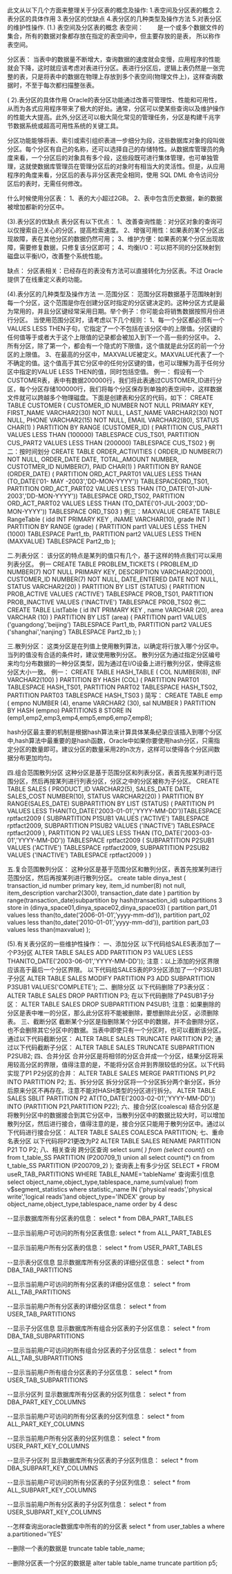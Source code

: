 此文从以下几个方面来整理关于分区表的概念及操作:
1.表空间及分区表的概念
2.表分区的具体作用
3.表分区的优缺点
4.表分区的几种类型及操作方法
5.对表分区的维护性操作.
(1.) 表空间及分区表的概念
表空间：
　　是一个或多个数据文件的集合，所有的数据对象都存放在指定的表空间中，但主要存放的是表， 所以称作表空间。

分区表：
当表中的数据量不断增大，查询数据的速度就会变慢，应用程序的性能就会下降，这时就应该考虑对表进行分区。表进行分区后，逻辑上表仍然是一张完整的表，只是将表中的数据在物理上存放到多个表空间(物理文件上)，这样查询数据时，不至于每次都扫描整张表。

( 2).表分区的具体作用
Oracle的表分区功能通过改善可管理性、性能和可用性，从而为各式应用程序带来了极大的好处。通常，分区可以使某些查询以及维护操作的性能大大提高。此外,分区还可以极大简化常见的管理任务，分区是构建千兆字节数据系统或超高可用性系统的关键工具。

分区功能能够将表、索引或索引组织表进一步细分为段，这些数据库对象的段叫做分区。每个分区有自己的名称，还可以选择自己的存储特性。从数据库管理员的角度来看，一个分区后的对象具有多个段，这些段既可进行集体管理，也可单独管理，这就使数据库管理员在管理分区后的对象时有相当大的灵活性。但是，从应用程序的角度来看，分区后的表与非分区表完全相同，使用 SQL DML 命令访问分区后的表时，无需任何修改。

什么时候使用分区表：
1、表的大小超过2GB。
2、表中包含历史数据，新的数据被增加都新的分区中。

(3).表分区的优缺点
表分区有以下优点：
1、改善查询性能：对分区对象的查询可以仅搜索自己关心的分区，提高检索速度。
2、增强可用性：如果表的某个分区出现故障，表在其他分区的数据仍然可用；
3、维护方便：如果表的某个分区出现故障，需要修复数据，只修复该分区即可；
4、均衡I/O：可以把不同的分区映射到磁盘以平衡I/O，改善整个系统性能。

缺点：
分区表相关：已经存在的表没有方法可以直接转化为分区表。不过 Oracle 提供了在线重定义表的功能。

(4).表分区的几种类型及操作方法
一.范围分区：
范围分区将数据基于范围映射到每一个分区，这个范围是你在创建分区时指定的分区键决定的。这种分区方式是最为常用的，并且分区键经常采用日期。举个例子：你可能会将销售数据按照月份进行分区。
当使用范围分区时，请考虑以下几个规则：
1、每一个分区都必须有一个VALUES LESS THEN子句，它指定了一个不包括在该分区中的上限值。分区键的任何值等于或者大于这个上限值的记录都会被加入到下一个高一些的分区中。
2、所有分区，除了第一个，都会有一个隐式的下限值，这个值就是此分区的前一个分区的上限值。
3、在最高的分区中，MAXVALUE被定义。MAXVALUE代表了一个不确定的值。这个值高于其它分区中的任何分区键的值，也可以理解为高于任何分区中指定的VALUE LESS THEN的值，同时包括空值。
例一：
假设有一个CUSTOMER表，表中有数据200000行，我们将此表通过CUSTOMER_ID进行分区，每个分区存储100000行，我们将每个分区保存到单独的表空间中，这样数据文件就可以跨越多个物理磁盘。下面是创建表和分区的代码，如下：
CREATE TABLE CUSTOMER
(
CUSTOMER_ID NUMBER NOT NULL PRIMARY KEY,
FIRST_NAME VARCHAR2(30) NOT NULL,
LAST_NAME VARCHAR2(30) NOT NULL,
PHONE VARCHAR2(15) NOT NULL,
EMAIL VARCHAR2(80),
STATUS CHAR(1)
)
PARTITION BY RANGE (CUSTOMER_ID)
(
PARTITION CUS_PART1 VALUES LESS THAN (100000) TABLESPACE CUS_TS01,
PARTITION CUS_PART2 VALUES LESS THAN (200000) TABLESPACE CUS_TS02
)
例二：按时间划分
CREATE TABLE ORDER_ACTIVITIES
(
ORDER_ID NUMBER(7) NOT NULL,
ORDER_DATE DATE,
TOTAL_AMOUNT NUMBER,
CUSTOTMER_ID NUMBER(7),
PAID CHAR(1)
)
PARTITION BY RANGE (ORDER_DATE)
(
PARTITION ORD_ACT_PART01 VALUES LESS THAN (TO_DATE('01- MAY -2003','DD-MON-YYYY')) TABLESPACEORD_TS01,
PARTITION ORD_ACT_PART02 VALUES LESS THAN (TO_DATE('01-JUN-2003','DD-MON-YYYY')) TABLESPACE ORD_TS02,
PARTITION ORD_ACT_PART02 VALUES LESS THAN (TO_DATE('01-JUL-2003','DD-MON-YYYY')) TABLESPACE ORD_TS03
)
例三：MAXVALUE
CREATE TABLE RangeTable
(
idd INT PRIMARY KEY ,
iNAME VARCHAR(10),
grade INT
)
PARTITION BY RANGE (grade)
(
PARTITION part1 VALUES LESS THEN (1000) TABLESPACE Part1_tb,
PARTITION part2 VALUES LESS THEN (MAXVALUE) TABLESPACE Part2_tb
);

二.列表分区：
该分区的特点是某列的值只有几个，基于这样的特点我们可以采用列表分区。
例一
CREATE TABLE PROBLEM_TICKETS
(
PROBLEM_ID NUMBER(7) NOT NULL PRIMARY KEY,
DESCRIPTION VARCHAR2(2000),
CUSTOMER_ID NUMBER(7) NOT NULL,
DATE_ENTERED DATE NOT NULL,
STATUS VARCHAR2(20)
)
PARTITION BY LIST (STATUS)
(
PARTITION PROB_ACTIVE VALUES ('ACTIVE') TABLESPACE PROB_TS01,
PARTITION PROB_INACTIVE VALUES ('INACTIVE') TABLESPACE PROB_TS02
例二
CREATE TABLE ListTable
(
id INT PRIMARY KEY ,
name VARCHAR (20),
area VARCHAR (10)
)
PARTITION BY LIST (area)
(
PARTITION part1 VALUES ('guangdong','beijing') TABLESPACE Part1_tb,
PARTITION part2 VALUES ('shanghai','nanjing') TABLESPACE Part2_tb
);
)

三.散列分区：
这类分区是在列值上使用散列算法，以确定将行放入哪个分区中。当列的值没有合适的条件时，建议使用散列分区。
散列分区为通过指定分区编号来均匀分布数据的一种分区类型，因为通过在I/O设备上进行散列分区，使得这些分区大小一致。
例一：
CREATE TABLE HASH_TABLE
(
COL NUMBER(8),
INF VARCHAR2(100)
)
PARTITION BY HASH (COL)
(
PARTITION PART01 TABLESPACE HASH_TS01,
PARTITION PART02 TABLESPACE HASH_TS02,
PARTITION PART03 TABLESPACE HASH_TS03
)
简写：
CREATE TABLE emp
(
empno NUMBER (4),
ename VARCHAR2 (30),
sal NUMBER
)
PARTITION BY HASH (empno) PARTITIONS 8
STORE IN (emp1,emp2,emp3,emp4,emp5,emp6,emp7,emp8);

hash分区最主要的机制是根据hash算法来计算具体某条纪录应该插入到哪个分区中,hash算法中最重要的是hash函数，Oracle中如果你要使用hash分区，只需指定分区的数量即可。建议分区的数量采用2的n次方，这样可以使得各个分区间数据分布更加均匀。

四.组合范围散列分区
这种分区是基于范围分区和列表分区，表首先按某列进行范围分区，然后再按某列进行列表分区，分区之中的分区被称为子分区。
CREATE TABLE SALES
(
PRODUCT_ID VARCHAR2(5),
SALES_DATE DATE,
SALES_COST NUMBER(10),
STATUS VARCHAR2(20)
)
PARTITION BY RANGE(SALES_DATE) SUBPARTITION BY LIST (STATUS)
(
PARTITION P1 VALUES LESS THAN(TO_DATE('2003-01-01','YYYY-MM-DD'))TABLESPACE rptfact2009
(
SUBPARTITION P1SUB1 VALUES ('ACTIVE') TABLESPACE rptfact2009,
SUBPARTITION P1SUB2 VALUES ('INACTIVE') TABLESPACE rptfact2009
),
PARTITION P2 VALUES LESS THAN (TO_DATE('2003-03-01','YYYY-MM-DD')) TABLESPACE rptfact2009
(
SUBPARTITION P2SUB1 VALUES ('ACTIVE') TABLESPACE rptfact2009,
SUBPARTITION P2SUB2 VALUES ('INACTIVE') TABLESPACE rptfact2009
)
)

五.复合范围散列分区：
这种分区是基于范围分区和散列分区，表首先按某列进行范围分区，然后再按某列进行散列分区。
create table dinya_test
(
transaction_id number primary key,
item_id number(8) not null,
item_description varchar2(300),
transaction_date date
)
partition by range(transaction_date)subpartition by hash(transaction_id) subpartitions 3 store in (dinya_space01,dinya_space02,dinya_space03)
(
partition part_01 values less than(to_date(‘2006-01-01’,’yyyy-mm-dd’)),
partition part_02 values less than(to_date(‘2010-01-01’,’yyyy-mm-dd’)),
partition part_03 values less than(maxvalue)
);

(5).有关表分区的一些维护性操作：
一、添加分区
以下代码给SALES表添加了一个P3分区
ALTER TABLE SALES ADD PARTITION P3 VALUES LESS THAN(TO_DATE('2003-06-01','YYYY-MM-DD'));
注意：以上添加的分区界限应该高于最后一个分区界限。
以下代码给SALES表的P3分区添加了一个P3SUB1子分区
ALTER TABLE SALES MODIFY PARTITION P3 ADD SUBPARTITION P3SUB1 VALUES('COMPLETE');
二、删除分区
以下代码删除了P3表分区：
ALTER TABLE SALES DROP PARTITION P3;
在以下代码删除了P4SUB1子分区：
ALTER TABLE SALES DROP SUBPARTITION P4SUB1;
注意：如果删除的分区是表中唯一的分区，那么此分区将不能被删除，要想删除此分区，必须删除表。
三、截断分区
截断某个分区是指删除某个分区中的数据，并不会删除分区，也不会删除其它分区中的数据。当表中即使只有一个分区时，也可以截断该分区。通过以下代码截断分区：
ALTER TABLE SALES TRUNCATE PARTITION P2;
通过以下代码截断子分区：
ALTER TABLE SALES TRUNCATE SUBPARTITION P2SUB2;
四、合并分区
合并分区是将相邻的分区合并成一个分区，结果分区将采用较高分区的界限，值得注意的是，不能将分区合并到界限较低的分区。以下代码实现了P1 P2分区的合并：
ALTER TABLE SALES MERGE PARTITIONS P1,P2 INTO PARTITION P2;
五、拆分分区
拆分分区将一个分区拆分两个新分区，拆分后原来分区不再存在。注意不能对HASH类型的分区进行拆分。
ALTER TABLE SALES SBLIT PARTITION P2 AT(TO_DATE('2003-02-01','YYYY-MM-DD')) INTO (PARTITION P21,PARTITION P22);
六、接合分区(coalesca)
结合分区是将散列分区中的数据接合到其它分区中，当散列分区中的数据比较大时，可以增加散列分区，然后进行接合，值得注意的是，接合分区只能用于散列分区中。通过以下代码进行接合分区：
ALTER TABLE SALES COALESCA PARTITION;
七、重命名表分区
以下代码将P21更改为P2
ALTER TABLE SALES RENAME PARTITION P21 TO P2;
八、相关查询
跨分区查询
select sum( *) from
(select count(*) cn from t_table_SS PARTITION (P200709_1)
union all
select count(*) cn from t_table_SS PARTITION (P200709_2)
);
查询表上有多少分区
SELECT * FROM useR_TAB_PARTITIONS WHERE TABLE_NAME='tableName'
查询索引信息
select object_name,object_type,tablespace_name,sum(value)
from v$segment_statistics
where statistic_name IN ('physical reads','physical write','logical reads')and object_type='INDEX'
group by object_name,object_type,tablespace_name
order by 4 desc

--显示数据库所有分区表的信息：
select * from DBA_PART_TABLES

--显示当前用户可访问的所有分区表信息:
select * from ALL_PART_TABLES

--显示当前用户所有分区表的信息：
select * from USER_PART_TABLES

--显示表分区信息 显示数据库所有分区表的详细分区信息：
select * from DBA_TAB_PARTITIONS

--显示当前用户可访问的所有分区表的详细分区信息：
select * from ALL_TAB_PARTITIONS

--显示当前用户所有分区表的详细分区信息：
select * from USER_TAB_PARTITIONS

--显示子分区信息 显示数据库所有组合分区表的子分区信息：
select * from DBA_TAB_SUBPARTITIONS

--显示当前用户可访问的所有组合分区表的子分区信息：
select * from ALL_TAB_SUBPARTITIONS

--显示当前用户所有组合分区表的子分区信息：
select * from USER_TAB_SUBPARTITIONS

--显示分区列 显示数据库所有分区表的分区列信息：
select * from DBA_PART_KEY_COLUMNS

--显示当前用户可访问的所有分区表的分区列信息：
select * from ALL_PART_KEY_COLUMNS

--显示当前用户所有分区表的分区列信息：
select * from USER_PART_KEY_COLUMNS

--显示子分区列 显示数据库所有分区表的子分区列信息：
select * from DBA_SUBPART_KEY_COLUMNS

--显示当前用户可访问的所有分区表的子分区列信息：
select * from ALL_SUBPART_KEY_COLUMNS

--显示当前用户所有分区表的子分区列信息：
select * from USER_SUBPART_KEY_COLUMNS

--怎样查询出oracle数据库中所有的的分区表
select * from user_tables a where a.partitioned='YES'

--删除一个表的数据是
truncate table table_name;

--删除分区表一个分区的数据是
alter table table_name truncate partition p5;

